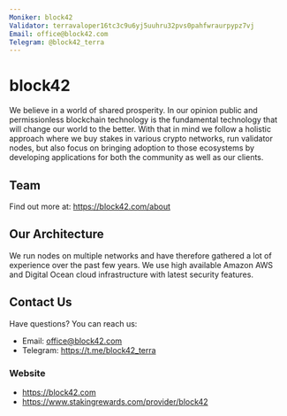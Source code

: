```yaml
---
Moniker: block42
Validator: terravaloper16tc3c9u6yj5uuhru32pvs0pahfwraurpypz7vj
Email: office@block42.com
Telegram: @block42_terra
---
```


# block42

We believe in a world of shared prosperity. In our opinion public and permissionless blockchain technology is the fundamental technology that will change our world to the better. With that in mind we follow a holistic approach where we buy stakes in various crypto networks, run validator nodes, but also focus on bringing adoption to those ecosystems by developing applications for both the community as well as our clients.

## Team

Find out more at: https://block42.com/about

## Our Architecture

We run nodes on multiple networks and have therefore gathered a lot of experience over the past few years. We use high available Amazon AWS and Digital Ocean cloud infrastructure with latest security features.

## Contact Us

Have questions? You can reach us:

- Email: office@block42.com
- Telegram: https://t.me/block42_terra

### Website

- https://block42.com
- https://www.stakingrewards.com/provider/block42